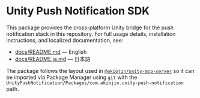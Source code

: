 # Unity Push Notification SDK

This package provides the cross-platform Unity bridge for the push notification stack in this repository. For full usage details, installation instructions, and localized documentation, see:

- [docs/README.md](docs/README.md) — English
- [docs/README.ja.md](docs/README.ja.md) — 日本語

The package follows the layout used in [`@akiojin/unity-mcp-server`](https://github.com/akiojin/unity-mcp-server) so it can be imported via Package Manager using `git` with the `UnityPushNotification/Packages/com.akiojin.unity-push-notification` path.
